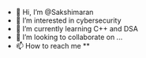 - 👋 Hi, I’m @Sakshimaran
- 👀 I’m interested in cybersecurity
- 🌱 I’m currently learning C++ and DSA
- 💞️ I’m looking to collaborate on ...
- 📫 How to reach me **

<!---
Sakshimaran/Sakshimaran is a ✨ special ✨ repository because its `README.md` (this file) appears on your GitHub profile.
You can click the Preview link to take a look at your changes.
--->
